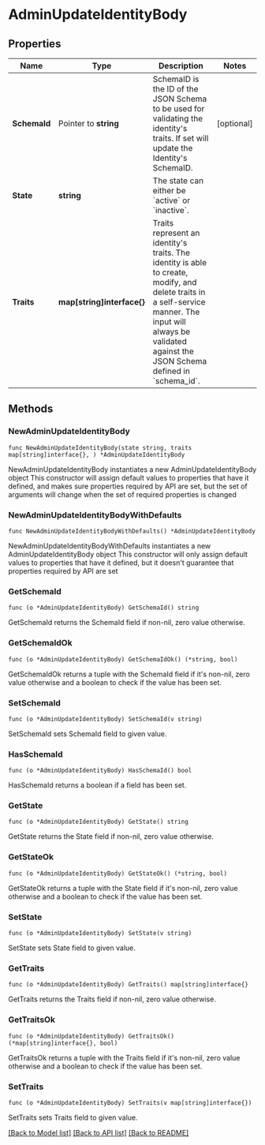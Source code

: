 # AdminUpdateIdentityBody

## Properties

Name | Type | Description | Notes
------------ | ------------- | ------------- | -------------
**SchemaId** | Pointer to **string** | SchemaID is the ID of the JSON Schema to be used for validating the identity&#39;s traits. If set will update the Identity&#39;s SchemaID. | [optional] 
**State** | **string** | The state can either be &#x60;active&#x60; or &#x60;inactive&#x60;. | 
**Traits** | **map[string]interface{}** | Traits represent an identity&#39;s traits. The identity is able to create, modify, and delete traits in a self-service manner. The input will always be validated against the JSON Schema defined in &#x60;schema_id&#x60;. | 

## Methods

### NewAdminUpdateIdentityBody

`func NewAdminUpdateIdentityBody(state string, traits map[string]interface{}, ) *AdminUpdateIdentityBody`

NewAdminUpdateIdentityBody instantiates a new AdminUpdateIdentityBody object
This constructor will assign default values to properties that have it defined,
and makes sure properties required by API are set, but the set of arguments
will change when the set of required properties is changed

### NewAdminUpdateIdentityBodyWithDefaults

`func NewAdminUpdateIdentityBodyWithDefaults() *AdminUpdateIdentityBody`

NewAdminUpdateIdentityBodyWithDefaults instantiates a new AdminUpdateIdentityBody object
This constructor will only assign default values to properties that have it defined,
but it doesn't guarantee that properties required by API are set

### GetSchemaId

`func (o *AdminUpdateIdentityBody) GetSchemaId() string`

GetSchemaId returns the SchemaId field if non-nil, zero value otherwise.

### GetSchemaIdOk

`func (o *AdminUpdateIdentityBody) GetSchemaIdOk() (*string, bool)`

GetSchemaIdOk returns a tuple with the SchemaId field if it's non-nil, zero value otherwise
and a boolean to check if the value has been set.

### SetSchemaId

`func (o *AdminUpdateIdentityBody) SetSchemaId(v string)`

SetSchemaId sets SchemaId field to given value.

### HasSchemaId

`func (o *AdminUpdateIdentityBody) HasSchemaId() bool`

HasSchemaId returns a boolean if a field has been set.

### GetState

`func (o *AdminUpdateIdentityBody) GetState() string`

GetState returns the State field if non-nil, zero value otherwise.

### GetStateOk

`func (o *AdminUpdateIdentityBody) GetStateOk() (*string, bool)`

GetStateOk returns a tuple with the State field if it's non-nil, zero value otherwise
and a boolean to check if the value has been set.

### SetState

`func (o *AdminUpdateIdentityBody) SetState(v string)`

SetState sets State field to given value.


### GetTraits

`func (o *AdminUpdateIdentityBody) GetTraits() map[string]interface{}`

GetTraits returns the Traits field if non-nil, zero value otherwise.

### GetTraitsOk

`func (o *AdminUpdateIdentityBody) GetTraitsOk() (*map[string]interface{}, bool)`

GetTraitsOk returns a tuple with the Traits field if it's non-nil, zero value otherwise
and a boolean to check if the value has been set.

### SetTraits

`func (o *AdminUpdateIdentityBody) SetTraits(v map[string]interface{})`

SetTraits sets Traits field to given value.



[[Back to Model list]](../README.md#documentation-for-models) [[Back to API list]](../README.md#documentation-for-api-endpoints) [[Back to README]](../README.md)


